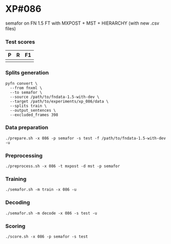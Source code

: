 # XP\#086

semafor on FN 1.5 FT with MXPOST + MST + HIERARCHY (with new .csv files)

### Test scores
| P | R | F1 |
| --- | --- | --- |
|  |  |  |

### Splits generation
```
pyfn convert \
  --from fnxml \
  --to semafor \
  --source /path/to/fndata-1.5-with-dev \
  --target /path/to/experiments/xp_086/data \
  --splits train \
  --output_sentences \
  --excluded_frames 398
```

### Data preparation
```
./prepare.sh -x 086 -p semafor -s test -f /path/to/fndata-1.5-with-dev -u
```

### Preprocessing
```
./preprocess.sh -x 086 -t mxpost -d mst -p semafor
```

### Training
```
./semafor.sh -m train -x 086 -u
```

### Decoding
```
./semafor.sh -m decode -x 086 -s test -u
```

### Scoring
```
./score.sh -x 086 -p semafor -s test
```
